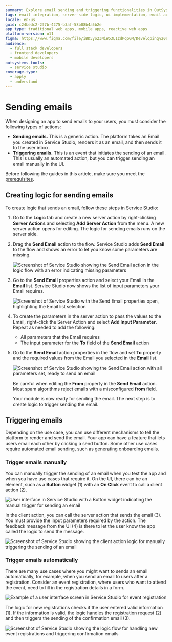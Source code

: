 ```yaml
---
summary: Explore email sending and triggering functionalities in OutSystems 11 (O11) with detailed steps and examples for creating server actions and UI triggers.
tags: email integration, server-side logic, ui implementation, email automation, service studio usage
locale: en-us
guid: c24bedc2-2f7b-4275-b3af-58b08b4a5b2e
app_type: traditional web apps, mobile apps, reactive web apps
platform-version: o11
figma: https://www.figma.com/file/iBD5yo23NiW53L1zdPqGGM/Developing%20an%20Application?node-id=857:0
audience:
  - full stack developers
  - frontend developers
  - mobile developers
outsystems-tools:
  - service studio
coverage-type:
  - apply
  - understand
---
```


# Sending emails

When designing an app to send emails to your users, you must consider the following types of actions:

* **Sending emails.** This is a generic action. The platform takes an Email you created in Service Studio, renders it as an email, and then sends it to the user inbox.
* **Triggering emails.** This is an event that initiates the sending of an email. This is usually an automated action, but you can trigger sending an email manually in the UI.

<div class="info" markdown="1">

Before following the guides in this article, make sure you meet the [prerequisites](intro.md#prerequisites).

</div>

## Creating logic for sending emails

To create logic that sends an email, follow these steps in Service Studio:

1. Go to the **Logic** tab and create a new server action by right-clicking **Server Actions** and selecting **Add Server Action** from the menu. A new server action opens for editing. The logic for sending emails runs on the server side.

1. Drag the **Send Email** action to the flow. Service Studio adds **Send Email** to the flow and shows an error to let you know some parameters are missing.

    ![Screenshot of Service Studio showing the Send Email action in the logic flow with an error indicating missing parameters](images/logic-send-email-tool-ss.png "Send Email in the logic flow")

1. Go to the **Send Email** properties action and select your Email in the **Email** list. Service Studio now shows the list of input parameters your Email requires.

    ![Screenshot of Service Studio with the Send Email properties open, highlighting the Email list selection](images/logic-send-email-select-ss.png "Selecting Email in Send Email properties")

1. To create the parameters in the server action to pass the values to the Email, right-click the Server Action and select **Add Input Parameter**. Repeat as needed to add the following:

    * All parameters that the Email requires
    * The input parameter for the **To** field of the **Send Email** action

1. Go to the **Send Email** action properties in the flow and set **To** property and the required values from the Email you selected in the **Email** list.

    ![Screenshot of Service Studio showing the Send Email action with all parameters set, ready to send an email](images/logic-send-email-ready-ss.png "Send Email with all parameters set")

    <div class="info" markdown="1">

    Be careful when editing the **From** property in the **Send Email** action. Most spam algorithms reject emails with a misconfigured **from** field.

    </div>

    Your module is now ready for sending the email. The next step is to create logic to trigger sending the email.

## Triggering emails

Depending on the use case, you can use different mechanisms to tell the platform to render and send the email. Your app can have a feature that lets users email each other by clicking a send button. Some other use cases require automated email sending, such as generating onboarding emails.

### Trigger emails manually

You can manually trigger the sending of an email when you test the app and when you have use cases that require it. On the UI, there can be an element, such as a **Button** widget (1) with an **On Click** event to call a client action (2).

![User interface in Service Studio with a Button widget indicating the manual trigger for sending an email](images/trigger-email-manually-ui-ss.png "Triggering emails manually via UI")

In the client action, you can call the server action that sends the email (3). You must provide the input parameters required by the action. The feedback message from the UI (4) is there to let the user know the app called the logic to send the message. 

![Screenshot of Service Studio showing the client action logic for manually triggering the sending of an email](images/trigger-email-manually-logic-ss.png "Logic for manually triggering emails")

### Trigger emails automatically

There are many use cases where you might want to sends an email automatically, for example, when you send an email to users after a registration. Consider an event registration, where users who want to attend the event, need to fill in the registration details in a form.

![Example of a user interface screen in Service Studio for event registration](images/sample-screen-ss.png "Sample event registration screen")

The logic for new registrations checks if the user entered valid information (1). If the information is valid, the logic handles the registration request (2) and then triggers the sending of the confirmation email (3).

![Screenshot of Service Studio showing the logic flow for handling new event registrations and triggering confirmation emails](images/sample-logic-new-registration-ss.png "Logic for handling new registrations")
